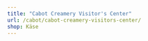 ```yaml
---
title: "Cabot Creamery Visitor's Center"
url: /cabot/cabot-creamery-visitors-center/
shop: Käse
---
```

